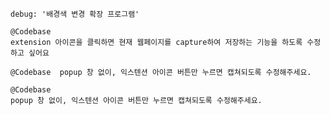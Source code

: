 
```prompt
debug: '배경색 변경 확장 프로그램'
```

```prompt
@Codebase 
extension 아이콘을 클릭하면 현재 웹페이지를 capture하여 저장하는 기능을 하도록 수정하고 싶어요
```


```prompt
@Codebase  popup 창 없이, 익스텐션 아이콘 버튼만 누르면 캡쳐되도록 수정해주세요.
```

```prompt
@Codebase 
popup 창 없이, 익스텐션 아이콘 버튼만 누르면 캡쳐되도록 수정해주세요.
```

